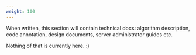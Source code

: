```yaml
---
weight: 100
---
```


When written, this section will contain technical docs: algorithm description,
code annotation, design documents, server administrator guides etc.

Nothing of that is currently here. :)